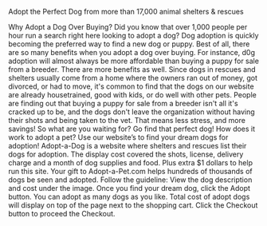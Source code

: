 Adopt the Perfect Dog from more than 17,000 animal shelters & rescues

Why Adopt a Dog Over Buying?
Did you know that over 1,000 people per hour run a search right here looking to adopt a dog? Dog adoption is quickly becoming the preferred way to find a new dog or puppy. Best of all, there are so many benefits when you adopt a dog over buying. For instance, d0g adoption will almost always be more affordable than buying a puppy for sale from a breeder. There are more benefits as well. Since dogs in rescues and shelters usually come from a home where the owners ran out of money, got divorced, or had to move, it's common to find that the dogs on our website are already housetrained, good with kids, or do well with other pets. People are finding out that buying a puppy for sale from a breeder isn't all it's cracked up to be, and the dogs don't leave the organization without having their shots and being taken to the vet. That means less stress, and more savings! So what are you waiting for? Go find that perfect dog!
How does it work to adopt a pet?
Use our website’s to find your dream dogs for adoption!
Adopt-a-Dog  is a website where shelters and rescues list their dogs for adoption.
The display cost covered the shots, license, delivery charge and a month of dog supplies and food. Plus extra $1 dollars to help run this site.  Your gift to Adopt-a-Pet.com helps hundreds of thousands of dogs be seen and adopted.
Follow the guideline:
View the dog description and cost under the image.  Once you find your dream dog, click the Adopt button.  You can adopt as many dogs as you like.  Total cost of adopt dogs will display on top of the page next to the shopping cart.  Click the Checkout button to proceed the Checkout.  

